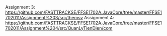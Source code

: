 Assignment 3: https://github.com/FASTTRACKSE/FFSE1702A.JavaCore/tree/master/FFSE1702011/Assignment%203/src/themsv
Assignment 4: https://github.com/FASTTRACKSE/FFSE1702A.JavaCore/tree/master/FFSE1702011/Assignment%204/src/QuanLyTienDien/com

